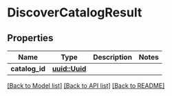 # DiscoverCatalogResult

## Properties

Name | Type | Description | Notes
------------ | ------------- | ------------- | -------------
**catalog_id** | [**uuid::Uuid**](uuid::Uuid.md) |  | 

[[Back to Model list]](../README.md#documentation-for-models) [[Back to API list]](../README.md#documentation-for-api-endpoints) [[Back to README]](../README.md)


